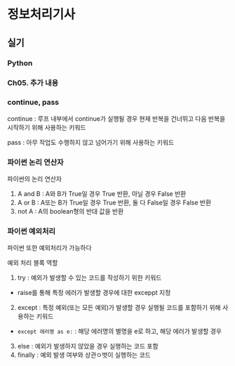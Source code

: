 # 정보처리기사

## 실기

### Python

### Ch05. 추가 내용

### continue, pass

continue : 루프 내부에서 continue가 실행될 경우 현재 반복을 건너뛰고 다음 반복을 시작하기 위해 사용하는 키워드

pass : 아무 작업도 수행하지 않고 넘어가기 위해 사용하는 키워드

### 파이썬 논리 연산자

파이썬의 논리 연산자

1. A and B : A와 B가 True일 경우 True 반환, 아닐 경우 False 반환
2. A or B : A또는 B가 True일 경우 True 반환, 둘 다 False일 경우 False 반환
3. not A : A의 boolean형의 반대 값을 반환

### 파이썬 예외처리

파이썬 또한 예외처리가 가능하다

예외 처리 블록 역할

1. try : 예외가 발생할 수 있는 코드를 작성하기 위한 키워드

- raise를 통해 특정 에러가 발생할 경우에 대한 exceppt 지정

2. except : 특정 예외(또는 모든 예외)가 발생할 경우 실행될 코드를 포함하기 위해 사용하는 키워드

- `except 에러명 as e:` : 해당 에러명의 별명을 e로 하고, 해당 에러가 발생할 경우

3. else : 예외가 발생하지 않았을 경우 실행하는 코드 포함
4. finally : 예외 발생 여부와 상관ㅇ벗이 실행하는 코드
